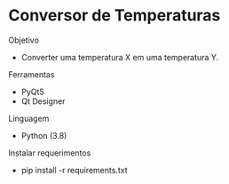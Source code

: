 <h1>Conversor de Temperaturas</h1>

<p>Objetivo</p>
 <ul>
  <li>Converter uma temperatura X em uma temperatura Y.</li>
 </ul>

<p>Ferramentas</p>
 <ul>
  <li>PyQt5</li>
  <li>Qt Designer</li>
 </ul>

<p>Linguagem</p>
 <ul>
  <li>Python (3.8)</li>
 </ul>
 
<p>Instalar requerimentos</p>
 <ul>
  <li>pip install -r requirements.txt</li>
 </ul>

